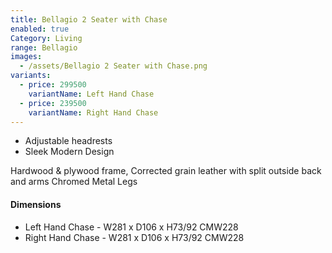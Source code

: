 ```yaml
---
title: Bellagio 2 Seater with Chase
enabled: true
Category: Living
range: Bellagio
images:
  - /assets/Bellagio 2 Seater with Chase.png
variants:
  - price: 299500
    variantName: Left Hand Chase
  - price: 239500
    variantName: Right Hand Chase
---
```


- Adjustable headrests
- Sleek Modern Design

Hardwood & plywood frame, Corrected grain leather with split outside back and arms
Chromed Metal Legs

#### Dimensions

- Left Hand Chase - W281 x D106 x H73/92 CMW228
- Right Hand Chase - W281 x D106 x H73/92 CMW228
